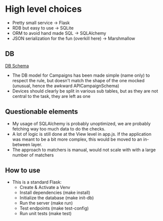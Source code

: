 # High level choices

* Pretty small service -> Flask
* RDB but easy to use -> SQLite
* ORM to avoid hand made SQL -> SQLAlchemy
* JSON serialization for the fun (overkill here) -> Marshmallow

## DB

[DB Schema](https://i.ibb.co/ZRgFkQfC/Screenshot-2025-04-05-at-1-38-39-PM.png)

* The DB model for Campaigns has been made simple (name only) to respect the rule, but doesn't match the shape of the one mocked (unusual, hence the awkward APICampaignSchema)
* Devices should clearly be split in various sub tables, but as they are not central to the task, they are left as one

## Questionable elements

* My usage of SQLAlchemy is probably unoptimized, we are probably fetching way too much data to do the checks.
* A lot of logic is still done at the View level in app.js. If the application was meant to be a bit more complex, this would be moved to an in-between layer.
* The approach to matchers is manual, would not scale with with a large number of matchers

## How to use

* This is a standard Flask:
    * Create & Activate a Venv
    * Install dependencies (make install)
    * Initialize the database (make init-db)
    * Run the server (make run)
    * Test endpoints (make test-config)
    * Run unit tests (make test)
    